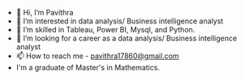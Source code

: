 - 👋 Hi, I’m Pavithra
- 👀 I’m interested in data analysis/ Business intelligence analyst
- 🌱 I’m skilled in Tableau, Power BI, Mysql, and Python.
- 💞️ I’m looking for a career as a data analysis/ Business intelligence analyst
- 📫 How to reach me - pavithra17860@gmail.com
- I'm a graduate of Master's in Mathematics.
<!---
Pavithradatascientist/Pavithradatascientist is a ✨ special ✨ repository because its `README.md` (this file) appears on your GitHub profile.
You can click the Preview link to take a look at your changes.
--->
